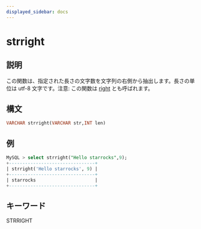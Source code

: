 ```yaml
---
displayed_sidebar: docs
---
```


# strright

## 説明

この関数は、指定された長さの文字数を文字列の右側から抽出します。長さの単位は utf-8 文字です。注意: この関数は [right](right.md) とも呼ばれます。

## 構文

```SQL
VARCHAR strright(VARCHAR str,INT len)
```

## 例

```SQL
MySQL > select strright("Hello starrocks",9);
+--------------------------------+
| strright('Hello starrocks', 9) |
+--------------------------------+
| starrocks                      |
+--------------------------------+
```

## キーワード

STRRIGHT
